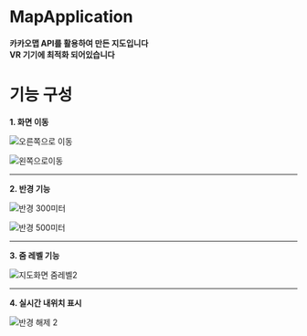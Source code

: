 # MapApplication
**카카오맵 API를 활용하여 만든 지도입니다**  
**VR 기기에 최적화 되어있습니다**

# 기능 구성
**1. 화면 이동**   

![오른쪽으로 이동](https://user-images.githubusercontent.com/98893006/183954706-f7c29e9f-0260-4d7f-b7f6-dabe57c3c3be.png)  

![왼쪽으로이동](https://user-images.githubusercontent.com/98893006/183954716-f3327706-4b02-4a7b-b1ca-92ef48c1479d.png)  

----------
  
**2. 반경 기능**  

![반경 300미터](https://user-images.githubusercontent.com/98893006/183955247-5513365c-252b-4da3-b7f8-2f2362b2120f.png)  

![반경 500미터](https://user-images.githubusercontent.com/98893006/183955265-284c2166-1f5c-4089-9686-5b32cd57c280.png)
  
-----------

**3. 줌 레벨 기능**  

![지도화면 줌레벨2](https://user-images.githubusercontent.com/98893006/183956098-6778c90a-87ff-481a-8a57-abea57cef7d0.png)
  
-----------

**4. 실시간 내위치 표시**    

![반경 해제 2](https://user-images.githubusercontent.com/98893006/183956512-21f575ca-96e7-4f72-b2e6-d0bd3139cbc6.png)


